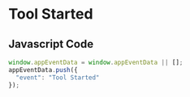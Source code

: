 # Tool Started

### 

## Javascript Code
```js
window.appEventData = window.appEventData || [];
appEventData.push({
  "event": "Tool Started"
});
```




